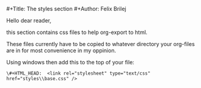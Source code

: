 #+Title:  The styles section
#+Author: Felix Brilej

Hello dear reader,

this section contains css files to help org-export to html.

These files currently have to be copied to whatever directory your org-files are in for most
convenience in my oppinion.

Using windows then add this to the top of your file:

    \#+HTML_HEAD:  <link rel="stylesheet" type="text/css" href="styles\\base.css" />
